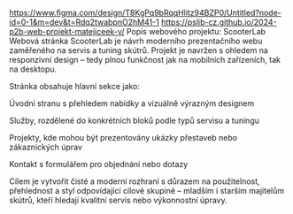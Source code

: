https://www.figma.com/design/T8KgPq9bRqqHlitz94BZP0/Untitled?node-id=0-1&m=dev&t=Rdq2twabpnO2hM41-1
https://pslib-cz.github.io/2024-p2b-web-projekt-matejiceek-v/
Popis webového projektu: ScooterLab
Webová stránka ScooterLab je návrh moderního prezentačního webu zaměřeného na servis a tuning skútrů.
Projekt je navržen s ohledem na responzivní design – tedy plnou funkčnost jak na mobilních zařízeních, tak na desktopu.

Stránka obsahuje hlavní sekce jako:

Úvodní stranu s přehledem nabídky a vizuálně výrazným designem

Služby, rozdělené do konkrétních bloků podle typů servisu a tuningu

Projekty, kde mohou být prezentovány ukázky přestaveb nebo zákaznických úprav

Kontakt s formulářem pro objednání nebo dotazy

Cílem je vytvořit čisté a moderní rozhraní s důrazem na použitelnost, přehlednost a styl odpovídající cílové skupině – mladším i starším majitelům skútrů, kteří hledají kvalitní servis nebo výkonnostní úpravy.
